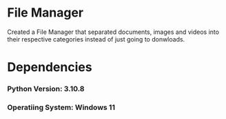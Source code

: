 # File Manager

Created a File Manager that separated documents, images and videos into their respective categories instead of just going to donwloads.

# Dependencies

### Python Version: 3.10.8
### Operatiing System: Windows 11
